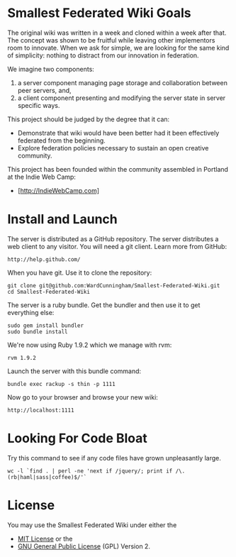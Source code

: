 Smallest Federated Wiki Goals
=============================

The original wiki was written in a week and cloned within a week after that.
The concept was shown to be fruitful while leaving other implementors room to innovate.
When we ask for simple, we are looking for the same kind of simplicity: nothing to distract from our innovation in federation.

We imagine two components:

1. a server component managing page storage and collaboration between peer servers, and,
2. a client component presenting and modifying the server state in server specific ways.

This project should be judged by the degree that it can:

* Demonstrate that wiki would have been better had it been effectively federated from the beginning.
* Explore federation policies necessary to sustain an open creative community.

This project has been founded within the community assembled in Portland at the Indie Web Camp:

* [http://IndieWebCamp.com]

Install and Launch
==================

The server is distributed as a GitHub repository. The server distributes a web client to any visitor. You will need a git client. Learn more from GitHub:

	http://help.github.com/

When you have git. Use it to clone the repository:

	git clone git@github.com:WardCunningham/Smallest-Federated-Wiki.git
	cd Smallest-Federated-Wiki

The server is a ruby bundle. Get the bundler and then use it to get everything else:

	sudo gem install bundler
	sudo bundle install

We're now using Ruby 1.9.2 which we manage with rvm:

	rvm 1.9.2

Launch the server with this bundle command:

	bundle exec rackup -s thin -p 1111

Now go to your browser and browse your new wiki:

	http://localhost:1111

Looking For Code Bloat
======================

Try this command to see if any code files have grown unpleasantly large.

	wc -l `find . | perl -ne 'next if /jquery/; print if /\.(rb|haml|sass|coffee)$/'`

License
=======

You may use the Smallest Federated Wiki under either the

* [MIT License](https://github.com/WardCunningham/Smallest-Federated-Wiki/blob/master/mit-license.txt) or the
* [GNU General Public License](https://github.com/WardCunningham/Smallest-Federated-Wiki/blob/master/gpl-license.txt) (GPL) Version 2.
